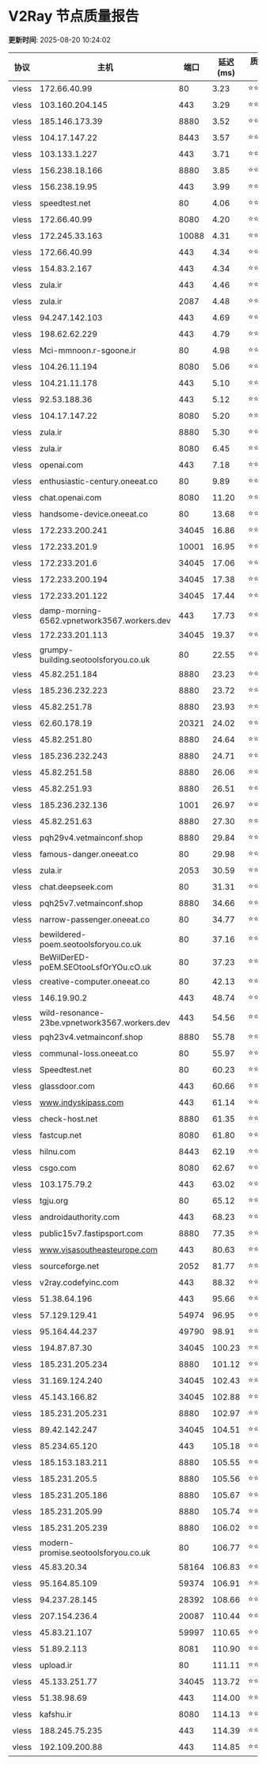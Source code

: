# V2Ray 节点质量报告

**更新时间**: 2025-08-20 10:24:02

| 协议 | 主机 | 端口 | 延迟(ms) | 质量评级 |
|------|------|------|----------|----------|
| vless | 172.66.40.99 | 80 | 3.23 | ⭐️⭐️⭐️⭐️⭐️ |
| vless | 103.160.204.145 | 443 | 3.29 | ⭐️⭐️⭐️⭐️⭐️ |
| vless | 185.146.173.39 | 8880 | 3.52 | ⭐️⭐️⭐️⭐️⭐️ |
| vless | 104.17.147.22 | 8443 | 3.57 | ⭐️⭐️⭐️⭐️⭐️ |
| vless | 103.133.1.227 | 443 | 3.71 | ⭐️⭐️⭐️⭐️⭐️ |
| vless | 156.238.18.166 | 8880 | 3.85 | ⭐️⭐️⭐️⭐️⭐️ |
| vless | 156.238.19.95 | 443 | 3.99 | ⭐️⭐️⭐️⭐️⭐️ |
| vless | speedtest.net | 80 | 4.06 | ⭐️⭐️⭐️⭐️⭐️ |
| vless | 172.66.40.99 | 8080 | 4.20 | ⭐️⭐️⭐️⭐️⭐️ |
| vless | 172.245.33.163 | 10088 | 4.31 | ⭐️⭐️⭐️⭐️⭐️ |
| vless | 172.66.40.99 | 443 | 4.34 | ⭐️⭐️⭐️⭐️⭐️ |
| vless | 154.83.2.167 | 443 | 4.34 | ⭐️⭐️⭐️⭐️⭐️ |
| vless | zula.ir | 443 | 4.46 | ⭐️⭐️⭐️⭐️⭐️ |
| vless | zula.ir | 2087 | 4.48 | ⭐️⭐️⭐️⭐️⭐️ |
| vless | 94.247.142.103 | 443 | 4.69 | ⭐️⭐️⭐️⭐️⭐️ |
| vless | 198.62.62.229 | 443 | 4.79 | ⭐️⭐️⭐️⭐️⭐️ |
| vless | Mci-mmnoon.r-sgoone.ir | 80 | 4.98 | ⭐️⭐️⭐️⭐️⭐️ |
| vless | 104.26.11.194 | 8080 | 5.06 | ⭐️⭐️⭐️⭐️⭐️ |
| vless | 104.21.11.178 | 443 | 5.10 | ⭐️⭐️⭐️⭐️⭐️ |
| vless | 92.53.188.36 | 443 | 5.12 | ⭐️⭐️⭐️⭐️⭐️ |
| vless | 104.17.147.22 | 8080 | 5.20 | ⭐️⭐️⭐️⭐️⭐️ |
| vless | zula.ir | 8880 | 5.30 | ⭐️⭐️⭐️⭐️⭐️ |
| vless | zula.ir | 8080 | 6.45 | ⭐️⭐️⭐️⭐️⭐️ |
| vless | openai.com | 443 | 7.18 | ⭐️⭐️⭐️⭐️⭐️ |
| vless | enthusiastic-century.oneeat.co | 80 | 9.89 | ⭐️⭐️⭐️⭐️⭐️ |
| vless | chat.openai.com | 8080 | 11.20 | ⭐️⭐️⭐️⭐️⭐️ |
| vless | handsome-device.oneeat.co | 80 | 13.68 | ⭐️⭐️⭐️⭐️⭐️ |
| vless | 172.233.200.241 | 34045 | 16.86 | ⭐️⭐️⭐️⭐️⭐️ |
| vless | 172.233.201.9 | 10001 | 16.95 | ⭐️⭐️⭐️⭐️⭐️ |
| vless | 172.233.201.6 | 34045 | 17.06 | ⭐️⭐️⭐️⭐️⭐️ |
| vless | 172.233.200.194 | 34045 | 17.38 | ⭐️⭐️⭐️⭐️⭐️ |
| vless | 172.233.201.122 | 34045 | 17.44 | ⭐️⭐️⭐️⭐️⭐️ |
| vless | damp-morning-6562.vpnetwork3567.workers.dev | 443 | 17.73 | ⭐️⭐️⭐️⭐️⭐️ |
| vless | 172.233.201.113 | 34045 | 19.37 | ⭐️⭐️⭐️⭐️⭐️ |
| vless | grumpy-building.seotoolsforyou.co.uk | 80 | 22.55 | ⭐️⭐️⭐️⭐️⭐️ |
| vless | 45.82.251.184 | 8880 | 23.23 | ⭐️⭐️⭐️⭐️⭐️ |
| vless | 185.236.232.223 | 8880 | 23.72 | ⭐️⭐️⭐️⭐️⭐️ |
| vless | 45.82.251.78 | 8880 | 23.93 | ⭐️⭐️⭐️⭐️⭐️ |
| vless | 62.60.178.19 | 20321 | 24.02 | ⭐️⭐️⭐️⭐️⭐️ |
| vless | 45.82.251.80 | 8880 | 24.64 | ⭐️⭐️⭐️⭐️⭐️ |
| vless | 185.236.232.243 | 8880 | 24.71 | ⭐️⭐️⭐️⭐️⭐️ |
| vless | 45.82.251.58 | 8880 | 26.06 | ⭐️⭐️⭐️⭐️⭐️ |
| vless | 45.82.251.93 | 8880 | 26.51 | ⭐️⭐️⭐️⭐️⭐️ |
| vless | 185.236.232.136 | 1001 | 26.97 | ⭐️⭐️⭐️⭐️⭐️ |
| vless | 45.82.251.63 | 8880 | 27.30 | ⭐️⭐️⭐️⭐️⭐️ |
| vless | pqh29v4.vetmainconf.shop | 8880 | 29.84 | ⭐️⭐️⭐️⭐️⭐️ |
| vless | famous-danger.oneeat.co | 80 | 29.98 | ⭐️⭐️⭐️⭐️⭐️ |
| vless | zula.ir | 2053 | 30.59 | ⭐️⭐️⭐️⭐️⭐️ |
| vless | chat.deepseek.com | 80 | 31.31 | ⭐️⭐️⭐️⭐️⭐️ |
| vless | pqh25v7.vetmainconf.shop | 8880 | 34.66 | ⭐️⭐️⭐️⭐️⭐️ |
| vless | narrow-passenger.oneeat.co | 80 | 34.77 | ⭐️⭐️⭐️⭐️⭐️ |
| vless | bewildered-poem.seotoolsforyou.co.uk | 80 | 37.16 | ⭐️⭐️⭐️⭐️⭐️ |
| vless | BeWilDerED-poEM.SEOtooLsfOrYOu.cO.uk | 80 | 37.23 | ⭐️⭐️⭐️⭐️⭐️ |
| vless | creative-computer.oneeat.co | 80 | 42.13 | ⭐️⭐️⭐️⭐️⭐️ |
| vless | 146.19.90.2 | 443 | 48.74 | ⭐️⭐️⭐️⭐️⭐️ |
| vless | wild-resonance-23be.vpnetwork3567.workers.dev | 443 | 54.56 | ⭐️⭐️⭐️⭐️⭐️ |
| vless | pqh23v4.vetmainconf.shop | 8880 | 55.78 | ⭐️⭐️⭐️⭐️⭐️ |
| vless | communal-loss.oneeat.co | 80 | 55.97 | ⭐️⭐️⭐️⭐️⭐️ |
| vless | Speedtest.net | 80 | 60.23 | ⭐️⭐️⭐️⭐️⭐️ |
| vless | glassdoor.com | 443 | 60.66 | ⭐️⭐️⭐️⭐️⭐️ |
| vless | www.indyskipass.com | 443 | 61.14 | ⭐️⭐️⭐️⭐️⭐️ |
| vless | check-host.net | 8880 | 61.35 | ⭐️⭐️⭐️⭐️⭐️ |
| vless | fastcup.net | 8080 | 61.80 | ⭐️⭐️⭐️⭐️⭐️ |
| vless | hilnu.com | 8443 | 62.19 | ⭐️⭐️⭐️⭐️⭐️ |
| vless | csgo.com | 8080 | 62.67 | ⭐️⭐️⭐️⭐️⭐️ |
| vless | 103.175.79.2 | 443 | 63.02 | ⭐️⭐️⭐️⭐️⭐️ |
| vless | tgju.org | 80 | 65.12 | ⭐️⭐️⭐️⭐️⭐️ |
| vless | androidauthority.com | 443 | 68.23 | ⭐️⭐️⭐️⭐️⭐️ |
| vless | public15v7.fastipsport.com | 8880 | 77.35 | ⭐️⭐️⭐️⭐️⭐️ |
| vless | www.visasoutheasteurope.com | 443 | 80.63 | ⭐️⭐️⭐️⭐️⭐️ |
| vless | sourceforge.net | 2052 | 81.77 | ⭐️⭐️⭐️⭐️⭐️ |
| vless | v2ray.codefyinc.com | 443 | 88.32 | ⭐️⭐️⭐️⭐️⭐️ |
| vless | 51.38.64.196 | 443 | 95.66 | ⭐️⭐️⭐️⭐️⭐️ |
| vless | 57.129.129.41 | 54974 | 96.95 | ⭐️⭐️⭐️⭐️⭐️ |
| vless | 95.164.44.237 | 49790 | 98.91 | ⭐️⭐️⭐️⭐️⭐️ |
| vless | 194.87.87.30 | 34045 | 100.23 | ⭐️⭐️⭐️⭐️ |
| vless | 185.231.205.234 | 8880 | 101.12 | ⭐️⭐️⭐️⭐️ |
| vless | 31.169.124.240 | 34045 | 102.43 | ⭐️⭐️⭐️⭐️ |
| vless | 45.143.166.82 | 34045 | 102.88 | ⭐️⭐️⭐️⭐️ |
| vless | 185.231.205.231 | 8880 | 102.97 | ⭐️⭐️⭐️⭐️ |
| vless | 89.42.142.247 | 34045 | 104.51 | ⭐️⭐️⭐️⭐️ |
| vless | 85.234.65.120 | 443 | 105.18 | ⭐️⭐️⭐️⭐️ |
| vless | 185.153.183.211 | 8880 | 105.55 | ⭐️⭐️⭐️⭐️ |
| vless | 185.231.205.5 | 8880 | 105.56 | ⭐️⭐️⭐️⭐️ |
| vless | 185.231.205.186 | 8880 | 105.67 | ⭐️⭐️⭐️⭐️ |
| vless | 185.231.205.99 | 8880 | 105.74 | ⭐️⭐️⭐️⭐️ |
| vless | 185.231.205.239 | 8880 | 106.02 | ⭐️⭐️⭐️⭐️ |
| vless | modern-promise.seotoolsforyou.co.uk | 80 | 106.77 | ⭐️⭐️⭐️⭐️ |
| vless | 45.83.20.34 | 58164 | 106.83 | ⭐️⭐️⭐️⭐️ |
| vless | 95.164.85.109 | 59374 | 106.91 | ⭐️⭐️⭐️⭐️ |
| vless | 94.237.28.145 | 28392 | 108.66 | ⭐️⭐️⭐️⭐️ |
| vless | 207.154.236.4 | 20087 | 110.44 | ⭐️⭐️⭐️⭐️ |
| vless | 45.83.21.107 | 59997 | 110.65 | ⭐️⭐️⭐️⭐️ |
| vless | 51.89.2.113 | 8081 | 110.90 | ⭐️⭐️⭐️⭐️ |
| vless | upload.ir | 80 | 111.11 | ⭐️⭐️⭐️⭐️ |
| vless | 45.133.251.77 | 34045 | 113.72 | ⭐️⭐️⭐️⭐️ |
| vless | 51.38.98.69 | 443 | 114.00 | ⭐️⭐️⭐️⭐️ |
| vless | kafshu.ir | 8080 | 114.13 | ⭐️⭐️⭐️⭐️ |
| vless | 188.245.75.235 | 443 | 114.39 | ⭐️⭐️⭐️⭐️ |
| vless | 192.109.200.88 | 443 | 114.85 | ⭐️⭐️⭐️⭐️ |
